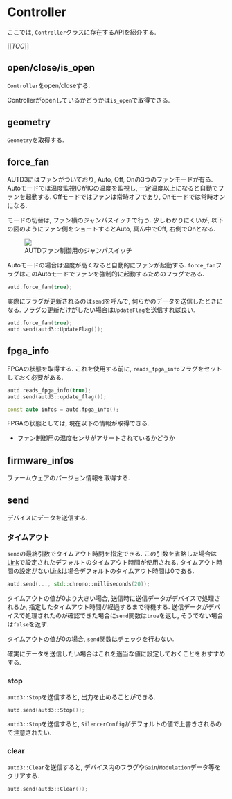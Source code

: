 # Controller

ここでは, `Controller`クラスに存在するAPIを紹介する.

[[_TOC_]]

## open/close/is_open

`Controller`をopen/closeする.

Controllerがopenしているかどうかは`is_open`で取得できる.

## geometry

`Geometry`を取得する.

## force_fan

AUTD3にはファンがついており, Auto, Off, Onの3つのファンモードが有る.
Autoモードでは温度監視ICがICの温度を監視し, 一定温度以上になると自動でファンを起動する.
Offモードではファンは常時オフであり, Onモードでは常時オンになる.

モードの切替は, ファン横のジャンパスイッチで行う. 少しわかりにくいが, 以下の図のようにファン側をショートするとAuto, 真ん中でOff, 右側でOnとなる.

<figure>
  <img src="../fig/Users_Manual/fan.jpg"/>
  <figcaption>AUTDファン制御用のジャンパスイッチ</figcaption>
</figure>

Autoモードの場合は温度が高くなると自動的にファンが起動する.
`force_fan`フラグはこのAutoモードでファンを強制的に起動するためのフラグである.

```cpp
autd.force_fan(true);
```

実際にフラグが更新されるのは`send`を呼んで, 何らかのデータを送信したときになる.
フラグの更新だけがしたい場合は`UpdateFlag`を送信すれば良い.

```cpp
autd.force_fan(true);
autd.send(autd3::UpdateFlag());
```

## fpga_info

FPGAの状態を取得する.
これを使用する前に, `reads_fpga_info`フラグをセットしておく必要がある.

```cpp
autd.reads_fpga_info(true);
autd.send(autd3::update_flag());

const auto infos = autd.fpga_info();
```

FPGAの状態としては, 現在以下の情報が取得できる.

- ファン制御用の温度センサがアサートされているかどうか

## firmware_infos

ファームウェアのバージョン情報を取得する.

## send

デバイスにデータを送信する.

### タイムアウト

`send`の最終引数でタイムアウト時間を指定できる.
この引数を省略した場合は[Link](./link.md)で設定されたデフォルトのタイムアウト時間が使用される.
タイムアウト時間の設定がない[Link](./link.md)は場合デフォルトのタイムアウト時間は0である.

```cpp
autd.send(..., std::chrono::milliseconds(20));
```

タイムアウトの値が0より大きい場合, 送信時に送信データがデバイスで処理されるか, 指定したタイムアウト時間が経過するまで待機する.
送信データがデバイスで処理されたのが確認できた場合に`send`関数は`true`を返し, そうでない場合は`false`を返す.

タイムアウトの値が0の場合, `send`関数はチェックを行わない.

確実にデータを送信したい場合はこれを適当な値に設定しておくことをおすすめする.

### stop

`autd3::Stop`を送信すると, 出力を止めることができる.

```cpp
autd.send(autd3::Stop());
```

`autd3::Stop`を送信すると, `SilencerConfig`がデフォルトの値で上書きされるので注意されたい.

### clear

`autd3::Clear`を送信すると, デバイス内のフラグや`Gain`/`Modulation`データ等をクリアする.

```cpp
autd.send(autd3::Clear());
```
